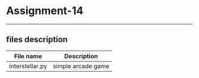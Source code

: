 # Assignment-14
---
## files description

| File name | Description |
|--- | --- |
|interstellar.py | simple arcade game |
